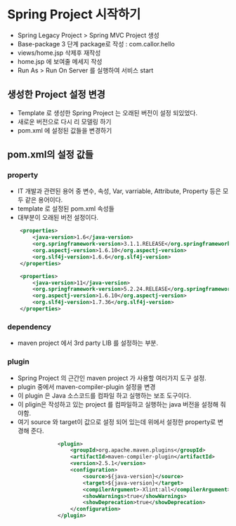 # Spring Project 시작하기 
- Spring Legacy Project > Spring MVC Project 생성
- Base-package 3 단계 package로 작성 : com.callor.hello
- views/home.jsp 삭제후 재작성
- home.jsp 에 보여줄 메세지 작성
- Run As > Run On Server 를 실행하여 서비스 start 

## 생성한 Project 설정 변경
- Template 로 생성한 Spring Project  는 오래된 버전이 설정 되있었다.
- 새로운 버전으로 다시 리 모델링 하기
- pom.xml 에 설정된 값들을 변경하기 

## pom.xml의 설정 값들

### property
- IT 개발과 관련된 용어 중 변수, 속성, Var, varriable, Attribute, Property 등은 모두 같은 용어이다.
- template 로 설정된 pom.xml 속성들 
- 대부분이 오래된 버전 설정이다.
```xml
	<properties>
		<java-version>1.6</java-version>
		<org.springframework-version>3.1.1.RELEASE</org.springframework-version>
		<org.aspectj-version>1.6.10</org.aspectj-version>
		<org.slf4j-version>1.6.6</org.slf4j-version>
	</properties>
```

```xml
	<properties>
		<java-version>11</java-version>
		<org.springframework-version>5.2.24.RELEASE</org.springframework-version>
		<org.aspectj-version>1.6.10</org.aspectj-version>
		<org.slf4j-version>1.7.36</org.slf4j-version>
	</properties>
```

### dependency
- maven project 에서 3rd party LIB 를 설정하는 부분.

### plugin
- Spring Project 의 근간인 maven project 가 사용할 여러가지 도구 설정.
- plugin 중에서 maven-compiler-plugin 설정을 변경
- 이 plugin 은 Java 소스코드를 컴파일 하고 실행하는 보조 도구이다.
- 이 pligin은 작성하고 있는 project 를 컴파일하고 실행하는 java 버전을 설정해 줘야함.
- 여기 source 와 target이 값으로 설정 되어 있는데 위에서 설정한 property로 변경해 준다. 

```xml
	            <plugin>
	                <groupId>org.apache.maven.plugins</groupId>
	                <artifactId>maven-compiler-plugin</artifactId>
	                <version>2.5.1</version>
	                <configuration>
	                    <source>${java-version}</source>
	                    <target>${java-version}</target>
	                    <compilerArgument>-Xlint:all</compilerArgument>
	                    <showWarnings>true</showWarnings>
	                    <showDeprecation>true</showDeprecation>
	                </configuration>
	            </plugin>
```
